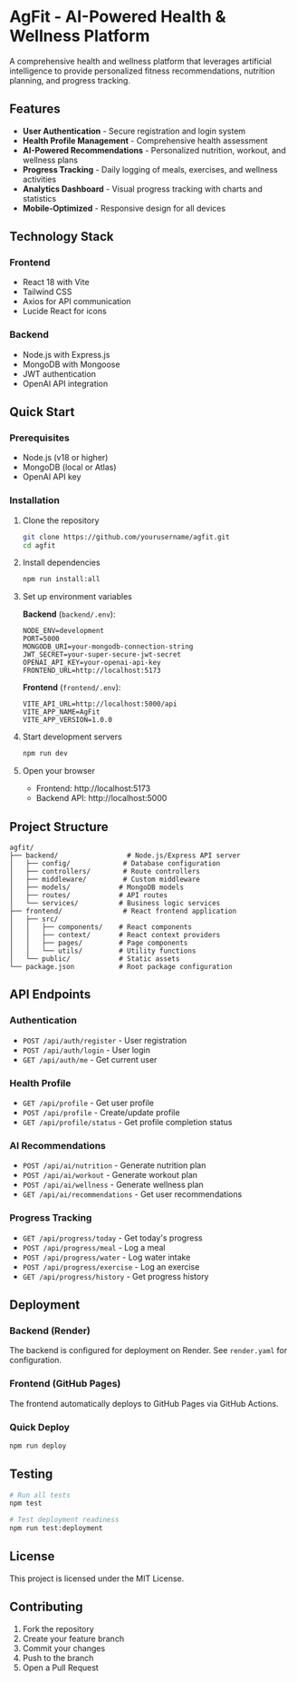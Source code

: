# AgFit - AI-Powered Health & Wellness Platform

A comprehensive health and wellness platform that leverages artificial intelligence to provide personalized fitness recommendations, nutrition planning, and progress tracking.

## Features

- **User Authentication** - Secure registration and login system
- **Health Profile Management** - Comprehensive health assessment
- **AI-Powered Recommendations** - Personalized nutrition, workout, and wellness plans
- **Progress Tracking** - Daily logging of meals, exercises, and wellness activities
- **Analytics Dashboard** - Visual progress tracking with charts and statistics
- **Mobile-Optimized** - Responsive design for all devices

## Technology Stack

### Frontend
- React 18 with Vite
- Tailwind CSS
- Axios for API communication
- Lucide React for icons

### Backend
- Node.js with Express.js
- MongoDB with Mongoose
- JWT authentication
- OpenAI API integration

## Quick Start

### Prerequisites
- Node.js (v18 or higher)
- MongoDB (local or Atlas)
- OpenAI API key

### Installation

1. Clone the repository
   ```bash
   git clone https://github.com/yourusername/agfit.git
   cd agfit
   ```

2. Install dependencies
   ```bash
   npm run install:all
   ```

3. Set up environment variables

   **Backend** (`backend/.env`):
   ```env
   NODE_ENV=development
   PORT=5000
   MONGODB_URI=your-mongodb-connection-string
   JWT_SECRET=your-super-secure-jwt-secret
   OPENAI_API_KEY=your-openai-api-key
   FRONTEND_URL=http://localhost:5173
   ```

   **Frontend** (`frontend/.env`):
   ```env
   VITE_API_URL=http://localhost:5000/api
   VITE_APP_NAME=AgFit
   VITE_APP_VERSION=1.0.0
   ```

4. Start development servers
   ```bash
   npm run dev
   ```

5. Open your browser
   - Frontend: http://localhost:5173
   - Backend API: http://localhost:5000

## Project Structure

```
agfit/
├── backend/                 # Node.js/Express API server
│   ├── config/             # Database configuration
│   ├── controllers/        # Route controllers
│   ├── middleware/         # Custom middleware
│   ├── models/            # MongoDB models
│   ├── routes/            # API routes
│   └── services/          # Business logic services
├── frontend/               # React frontend application
│   ├── src/
│   │   ├── components/    # React components
│   │   ├── context/       # React context providers
│   │   ├── pages/         # Page components
│   │   └── utils/         # Utility functions
│   └── public/            # Static assets
└── package.json           # Root package configuration
```

## API Endpoints

### Authentication
- `POST /api/auth/register` - User registration
- `POST /api/auth/login` - User login
- `GET /api/auth/me` - Get current user

### Health Profile
- `GET /api/profile` - Get user profile
- `POST /api/profile` - Create/update profile
- `GET /api/profile/status` - Get profile completion status

### AI Recommendations
- `POST /api/ai/nutrition` - Generate nutrition plan
- `POST /api/ai/workout` - Generate workout plan
- `POST /api/ai/wellness` - Generate wellness plan
- `GET /api/ai/recommendations` - Get user recommendations

### Progress Tracking
- `GET /api/progress/today` - Get today's progress
- `POST /api/progress/meal` - Log a meal
- `POST /api/progress/water` - Log water intake
- `POST /api/progress/exercise` - Log an exercise
- `GET /api/progress/history` - Get progress history

## Deployment

### Backend (Render)
The backend is configured for deployment on Render. See `render.yaml` for configuration.

### Frontend (GitHub Pages)
The frontend automatically deploys to GitHub Pages via GitHub Actions.

### Quick Deploy
```bash
npm run deploy
```

## Testing

```bash
# Run all tests
npm test

# Test deployment readiness
npm run test:deployment
```

## License

This project is licensed under the MIT License.

## Contributing

1. Fork the repository
2. Create your feature branch
3. Commit your changes
4. Push to the branch
5. Open a Pull Request

